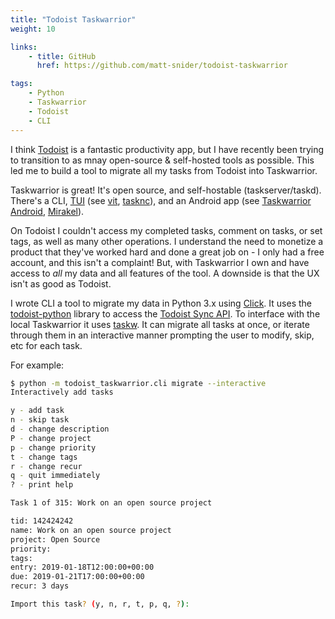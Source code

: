 ```yaml
---
title: "Todoist Taskwarrior"
weight: 10

links:
    - title: GitHub
      href: https://github.com/matt-snider/todoist-taskwarrior

tags:
    - Python
    - Taskwarrior
    - Todoist
    - CLI
---
```


I think [Todoist][todoist] is a fantastic productivity app, but I have recently been trying to transition to as mnay open-source & self-hosted tools as possible. This led me to build a tool to migrate all my tasks from Todoist into Taskwarrior.

<!--more-->

Taskwarrior is great! It's open source, and self-hostable (taskserver/taskd). There's a CLI, [TUI][tui] (see [vit][vit], [tasknc][tasknc]), and an Android app (see [Taskwarrior Android](taskwarriorandroid), [Mirakel][mirakel]).

On Todoist I couldn't access my completed tasks, comment on tasks, or set tags, as well as many other operations. I understand the need to monetize a product that they've worked hard and done a great job on - I only had a free account, and this isn't a complaint! But, with Taskwarrior I own and have access to _all_ my data and all features of the tool. A downside is that the UX isn't as good as Todoist.

I wrote CLI a tool to migrate my data in Python 3.x using [Click][click]. It uses the [todoist-python][todoist-python] library to access the [Todoist Sync API][todoist-sync-api]. To interface with the local Taskwarrior it uses [taskw][taskw]. It can migrate all tasks at once, or iterate through them in an interactive manner prompting the user to modify, skip, etc for each task.

For example:

```sh
$ python -m todoist_taskwarrior.cli migrate --interactive
Interactively add tasks

y - add task
n - skip task
d - change description
P - change project
p - change priority
t - change tags
r - change recur
q - quit immediately
? - print help

Task 1 of 315: Work on an open source project

tid: 142424242
name: Work on an open source project
project: Open Source
priority:
tags:
entry: 2019-01-18T12:00:00+00:00
due: 2019-01-21T17:00:00+00:00
recur: 3 days

Import this task? (y, n, r, t, p, q, ?):
```

[todoist]: https://todoist.com/
[todoist-sync-api]: https://developer.todoist.com/sync
[todoist-python]: https://todoist-python.readthedocs.io/en/latest/
[taskw]: https://github.com/ralphbean/taskw
[click]: https://github.com/pallets/click
[tui]: https://en.wikipedia.org/wiki/Text-based_user_interface
[vit]: https://github.com/scottkosty/vit
[tasknc]: https://github.com/lharding/tasknc
[taskwarriorandroid]: https://bitbucket.org/kvorobyev/taskwarriorandroid/wiki/Configuration
[mirakel]: https://github.com/MirakelX/mirakel-android
